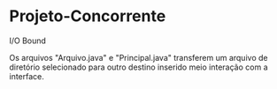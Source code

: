 # Projeto-Concorrente
I/O Bound

Os arquivos "Arquivo.java" e "Principal.java" transferem um arquivo de diretório selecionado para outro destino inserido meio interação com a interface.
